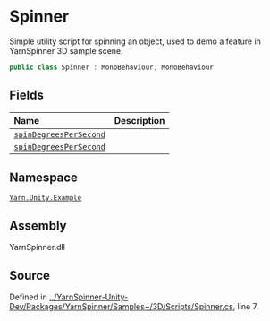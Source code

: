 # Spinner

Simple utility script for spinning an object, used to demo a feature in YarnSpinner 3D sample scene.

```csharp
public class Spinner : MonoBehaviour, MonoBehaviour
```

## Fields

| Name | Description |
| :--- | :--- |
| [`spinDegreesPerSecond`]() |  |
| [`spinDegreesPerSecond`]() |  |

## Namespace

[`Yarn.Unity.Example`](../)

## Assembly

YarnSpinner.dll

## Source

Defined in [../YarnSpinner-Unity-Dev/Packages/YarnSpinner/Samples~/3D/Scripts/Spinner.cs](https://github.com/YarnSpinnerTool/YarnSpinner-Unity//blob/develop/Samples~/3D/Scripts/Spinner.cs#L7), line 7.

